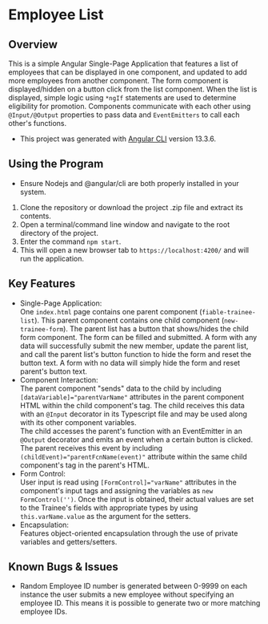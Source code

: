 # Employee List  
## Overview

This is a simple Angular Single-Page Application that features a list of employees that can be displayed in one component, and updated to add more employees from another component. The form component is displayed/hidden on a button click from the list component. When the list is displayed, simple logic using `*ngIf` statements are used to determine eligibility for promotion. Components communicate with each other using `@Input/@Output` properties to pass data and `EventEmitters` to call each other's functions.
* This project was generated with [Angular CLI](https://github.com/angular/angular-cli) version 13.3.6.

## Using the Program

* Ensure Nodejs and @angular/cli are both properly installed in your system.  
1. Clone the repository or download the project .zip file and extract its contents.  
2. Open a terminal/command line window and navigate to the root directory of the project.  
3. Enter the command `npm start`.  
4. This will open a new browser tab to `https://localhost:4200/` and will run the application.  

## Key Features

* Single-Page Application:  
One `index.html` page contains one parent component (`fiable-trainee-list`). This parent component contains one child component (`new-trainee-form`). The parent list has a button that shows/hides the child form component. The form can be filled and submitted. A form with any data will successfully submit the new member, update the parent list, and call the parent list's button function to hide the form and reset the button text. A form with no data will simply hide the form and reset parent's button text.
* Component Interaction:  
The parent component "sends" data to the child by including `[dataVariable]="parentVarName"` attributes in the parent component HTML within the child component's tag. The child receives this data with an `@Input` decorator in its Typescript file and may be used along with its other component variables.  
The child accesses the parent's function with an EventEmitter in an `@Output` decorator and emits an event when a certain button is clicked. The parent receives this event by including `(childEvent)="parentFcnName(event)"` attribute within the same child component's tag in the parent's HTML.   
* Form Control:  
User input is read using `[FormControl]="varName"` attributes in the component's input tags and assigning the variables as `new FormControl('')`. Once the input is obtained, their actual values are set to the Trainee's fields with appropriate types by using `this.varName.value` as the argument for the setters.  
* Encapsulation:  
Features object-oriented encapsulation through the use of private variables and getters/setters.

## Known Bugs & Issues

* Random Employee ID number is generated between 0-9999 on each instance the user submits a new employee without specifying an employee ID. This means it is possible to generate two or more matching employee IDs.

